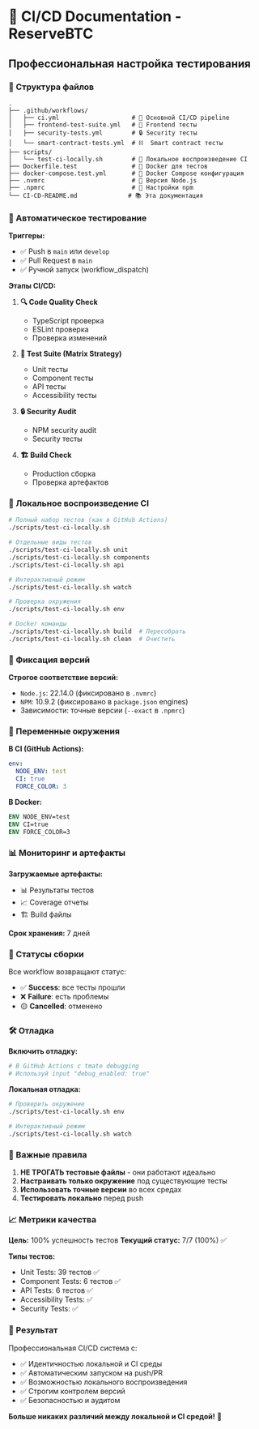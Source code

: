 # 🚀 CI/CD Documentation - ReserveBTC

## Профессиональная настройка тестирования

### 📁 Структура файлов

```
.
├── .github/workflows/
│   ├── ci.yml                    # 🚀 Основной CI/CD pipeline
│   ├── frontend-test-suite.yml   # 🎯 Frontend тесты
│   ├── security-tests.yml        # 🔒 Security тесты
│   └── smart-contract-tests.yml  # ⛓️  Smart contract тесты
├── scripts/
│   └── test-ci-locally.sh        # 🐳 Локальное воспроизведение CI
├── Dockerfile.test               # 🐳 Docker для тестов
├── docker-compose.test.yml       # 🐳 Docker Compose конфигурация
├── .nvmrc                        # 📌 Версия Node.js
├── .npmrc                        # 📌 Настройки npm
└── CI-CD-README.md              # 📚 Эта документация
```

### 🎯 Автоматическое тестирование

**Триггеры:**
- ✅ Push в `main` или `develop`
- ✅ Pull Request в `main`
- ✅ Ручной запуск (workflow_dispatch)

**Этапы CI/CD:**

1. **🔍 Code Quality Check**
   - TypeScript проверка
   - ESLint проверка
   - Проверка изменений

2. **🧪 Test Suite (Matrix Strategy)**
   - Unit тесты
   - Component тесты
   - API тесты
   - Accessibility тесты

3. **🔒 Security Audit**
   - NPM security audit
   - Security тесты

4. **🏗️ Build Check**
   - Production сборка
   - Проверка артефактов

### 🐳 Локальное воспроизведение CI

```bash
# Полный набор тестов (как в GitHub Actions)
./scripts/test-ci-locally.sh

# Отдельные виды тестов
./scripts/test-ci-locally.sh unit
./scripts/test-ci-locally.sh components
./scripts/test-ci-locally.sh api

# Интерактивный режим
./scripts/test-ci-locally.sh watch

# Проверка окружения
./scripts/test-ci-locally.sh env

# Docker команды
./scripts/test-ci-locally.sh build  # Пересобрать
./scripts/test-ci-locally.sh clean  # Очистить
```

### 📌 Фиксация версий

**Строгое соответствие версий:**
- `Node.js`: 22.14.0 (фиксировано в `.nvmrc`)
- `NPM`: 10.9.2 (фиксировано в `package.json` engines)
- Зависимости: точные версии (`--exact` в `.npmrc`)

### 🔧 Переменные окружения

**В CI (GitHub Actions):**
```yaml
env:
  NODE_ENV: test
  CI: true
  FORCE_COLOR: 3
```

**В Docker:**
```dockerfile
ENV NODE_ENV=test
ENV CI=true
ENV FORCE_COLOR=3
```

### 📊 Мониторинг и артефакты

**Загружаемые артефакты:**
- 📊 Результаты тестов
- 📈 Coverage отчеты
- 🏗️ Build файлы

**Срок хранения:** 7 дней

### 🎯 Статусы сборки

Все workflow возвращают статус:
- ✅ **Success**: все тесты прошли
- ❌ **Failure**: есть проблемы
- 🟡 **Cancelled**: отменено

### 🛠️ Отладка

**Включить отладку:**
```bash
# В GitHub Actions с tmate debugging
# Используй input "debug_enabled: true"
```

**Локальная отладка:**
```bash
# Проверить окружение
./scripts/test-ci-locally.sh env

# Интерактивный режим
./scripts/test-ci-locally.sh watch
```

### 🚫 Важные правила

1. **НЕ ТРОГАТЬ тестовые файлы** - они работают идеально
2. **Настраивать только окружение** под существующие тесты
3. **Использовать точные версии** во всех средах
4. **Тестировать локально** перед push

### 📈 Метрики качества

**Цель:** 100% успешность тестов
**Текущий статус:** 7/7 (100%) ✅

**Типы тестов:**
- Unit Tests: 39 тестов ✅
- Component Tests: 6 тестов ✅  
- API Tests: 6 тестов ✅
- Accessibility Tests: ✅
- Security Tests: ✅

### 🎉 Результат

Профессиональная CI/CD система с:
- ✅ Идентичностью локальной и CI среды
- ✅ Автоматическим запуском на push/PR
- ✅ Возможностью локального воспроизведения
- ✅ Строгим контролем версий
- ✅ Безопасностью и аудитом

**Больше никаких различий между локальной и CI средой!** 🚀